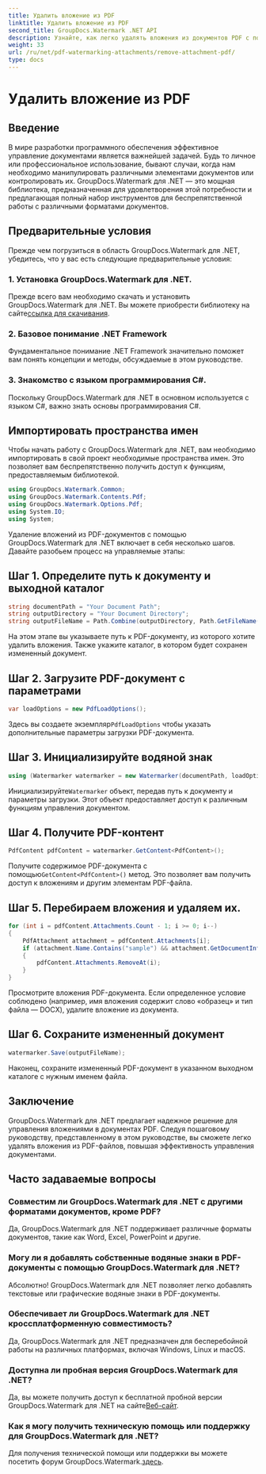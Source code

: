 ```yaml
---
title: Удалить вложение из PDF
linktitle: Удалить вложение из PDF
second_title: GroupDocs.Watermark .NET API
description: Узнайте, как легко удалять вложения из документов PDF с помощью GroupDocs.Watermark для .NET. Повысьте эффективность управления документами.
weight: 33
url: /ru/net/pdf-watermarking-attachments/remove-attachment-pdf/
type: docs
---
```

# Удалить вложение из PDF

## Введение
В мире разработки программного обеспечения эффективное управление документами является важнейшей задачей. Будь то личное или профессиональное использование, бывают случаи, когда нам необходимо манипулировать различными элементами документов или контролировать их. GroupDocs.Watermark для .NET — это мощная библиотека, предназначенная для удовлетворения этой потребности и предлагающая полный набор инструментов для беспрепятственной работы с различными форматами документов.
## Предварительные условия
Прежде чем погрузиться в область GroupDocs.Watermark для .NET, убедитесь, что у вас есть следующие предварительные условия:
### 1. Установка GroupDocs.Watermark для .NET.
 Прежде всего вам необходимо скачать и установить GroupDocs.Watermark для .NET. Вы можете приобрести библиотеку на сайте[ссылка для скачивания](https://releases.groupdocs.com/Watermark/net/).
### 2. Базовое понимание .NET Framework
Фундаментальное понимание .NET Framework значительно поможет вам понять концепции и методы, обсуждаемые в этом руководстве.
### 3. Знакомство с языком программирования C#.
Поскольку GroupDocs.Watermark для .NET в основном используется с языком C#, важно знать основы программирования C#.

## Импортировать пространства имен
Чтобы начать работу с GroupDocs.Watermark для .NET, вам необходимо импортировать в свой проект необходимые пространства имен. Это позволяет вам беспрепятственно получить доступ к функциям, предоставляемым библиотекой.

```csharp
using GroupDocs.Watermark.Common;
using GroupDocs.Watermark.Contents.Pdf;
using GroupDocs.Watermark.Options.Pdf;
using System.IO;
using System;
```
Удаление вложений из PDF-документов с помощью GroupDocs.Watermark для .NET включает в себя несколько шагов. Давайте разобьем процесс на управляемые этапы:
## Шаг 1. Определите путь к документу и выходной каталог
```csharp
string documentPath = "Your Document Path";
string outputDirectory = "Your Document Directory";
string outputFileName = Path.Combine(outputDirectory, Path.GetFileName(documentPath));
```
На этом этапе вы указываете путь к PDF-документу, из которого хотите удалить вложения. Также укажите каталог, в котором будет сохранен измененный документ.
## Шаг 2. Загрузите PDF-документ с параметрами
```csharp
var loadOptions = new PdfLoadOptions();
```
 Здесь вы создаете экземпляр`PdfLoadOptions` чтобы указать дополнительные параметры загрузки PDF-документа.
## Шаг 3. Инициализируйте водяной знак
```csharp
using (Watermarker watermarker = new Watermarker(documentPath, loadOptions))
```
 Инициализируйте`Watermarker` объект, передав путь к документу и параметры загрузки. Этот объект предоставляет доступ к различным функциям управления документом.
## Шаг 4. Получите PDF-контент
```csharp
PdfContent pdfContent = watermarker.GetContent<PdfContent>();
```
 Получите содержимое PDF-документа с помощью`GetContent<PdfContent>()` метод. Это позволяет вам получить доступ к вложениям и другим элементам PDF-файла.
## Шаг 5. Перебираем вложения и удаляем их.
```csharp
for (int i = pdfContent.Attachments.Count - 1; i >= 0; i--)
{
    PdfAttachment attachment = pdfContent.Attachments[i];
    if (attachment.Name.Contains("sample") && attachment.GetDocumentInfo().FileType == FileType.DOCX)
    {
        pdfContent.Attachments.RemoveAt(i);
    }
}
```
Просмотрите вложения PDF-документа. Если определенное условие соблюдено (например, имя вложения содержит слово «образец» и тип файла — DOCX), удалите вложение из документа.
## Шаг 6. Сохраните измененный документ
```csharp
watermarker.Save(outputFileName);
```
Наконец, сохраните измененный PDF-документ в указанном выходном каталоге с нужным именем файла.

## Заключение
GroupDocs.Watermark для .NET предлагает надежное решение для управления вложениями в документах PDF. Следуя пошаговому руководству, представленному в этом руководстве, вы сможете легко удалять вложения из PDF-файлов, повышая эффективность управления документами.
## Часто задаваемые вопросы
### Совместим ли GroupDocs.Watermark для .NET с другими форматами документов, кроме PDF?
Да, GroupDocs.Watermark для .NET поддерживает различные форматы документов, такие как Word, Excel, PowerPoint и другие.
### Могу ли я добавлять собственные водяные знаки в PDF-документы с помощью GroupDocs.Watermark для .NET?
Абсолютно! GroupDocs.Watermark для .NET позволяет легко добавлять текстовые или графические водяные знаки в PDF-документы.
### Обеспечивает ли GroupDocs.Watermark для .NET кроссплатформенную совместимость?
Да, GroupDocs.Watermark для .NET предназначен для бесперебойной работы на различных платформах, включая Windows, Linux и macOS.
### Доступна ли пробная версия GroupDocs.Watermark для .NET?
 Да, вы можете получить доступ к бесплатной пробной версии GroupDocs.Watermark для .NET на сайте[Веб-сайт](https://releases.groupdocs.com/).
### Как я могу получить техническую помощь или поддержку для GroupDocs.Watermark для .NET?
 Для получения технической помощи или поддержки вы можете посетить форум GroupDocs.Watermark.[здесь](https://forum.groupdocs.com/c/watermark/19).